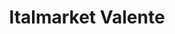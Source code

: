 ---
title: "Italmarket Valente"
url: /st-georgen-im-schwarzwald/italmarket-valente/
shop: Supermarkt
---